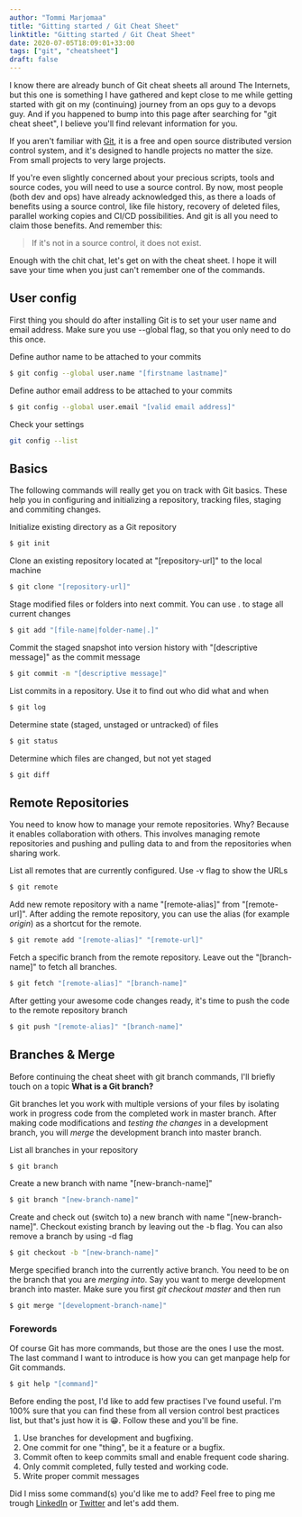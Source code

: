 ```yaml
---
author: "Tommi Marjomaa"
title: "Gitting started / Git Cheat Sheet"
linktitle: "Gitting started / Git Cheat Sheet"
date: 2020-07-05T18:09:01+33:00
tags: ["git", "cheatsheet"]
draft: false
---
```

I know there are already bunch of Git cheat sheets all around The Internets, but this one is something I have gathered and kept close to me while getting started with git on my (continuing) journey from an ops guy to a devops guy. And if you happened to bump into this page after searching for "git cheat sheet", I believe you'll find relevant information for you.

If you aren't familiar with [Git](https://git-scm.com/), it is a free and open source distributed version control system, and it's designed to handle projects no matter the size. From small projects to very large projects. 

If you're even slightly concerned about your precious scripts, tools and source codes, you will need to use a source control. By now, most people (both dev and ops) have already acknowledged this, as there a loads of benefits using a source control, like file history, recovery of deleted files, parallel working copies and CI/CD possibilities. And git is all you need to claim those benefits. And remember this:
> If it's not in a source control, it does not exist.

Enough with the chit chat, let's get on with the cheat sheet. I hope it will save  your time when you just can't remember one of the commands. 

## User config

First thing you should do after installing Git is to set your user name and email address. Make sure you use --global flag, so that you only need to do this once.

Define author name to be attached to your commits

```bash 
$ git config --global user.name "[firstname lastname]"
```

Define author email address to be attached to your commits

```bash 
$ git config --global user.email "[valid email address]"
```

Check your settings

```bash
git config --list
```

## Basics

The following commands will really get you on track with Git basics. These help you  in configuring and initializing a repository, tracking files, staging and commiting changes. 

Initialize existing directory as a Git repository

```bash 
$ git init
```

Clone an existing repository located at "[repository-url]" to the local machine

```bash 
$ git clone "[repository-url]"
```

Stage modified files or folders into next commit. You can use . to stage all current changes

```bash
$ git add "[file-name|folder-name|.]"
```

Commit the staged snapshot into version history with "[descriptive message]" as the commit message

```bash
$ git commit -m "[descriptive message]"
```

List commits in a repository. Use it to find out who did what and when

```bash
$ git log
```

Determine state (staged, unstaged or untracked) of files

```bash
$ git status
```

Determine which files are changed, but not yet staged

```bash
$ git diff
```

## Remote Repositories

You need to know how to manage your remote repositories. Why? Because it enables collaboration with others. This involves managing remote repositories and pushing and pulling data to and from the repositories when sharing work. 

List all remotes that are currently configured. Use -v flag to show the URLs 

```bash
$ git remote
```

Add new remote repository with a name "[remote-alias]" from "[remote-url]". After adding the remote repository, you can use the alias (for example _origin_) as a shortcut for the remote.

```bash
$ git remote add "[remote-alias]" "[remote-url]"
```

Fetch a specific branch from the remote repository. Leave out the "[branch-name]" to fetch all branches. 

```bash
$ git fetch "[remote-alias]" "[branch-name]"
```

After getting your awesome code changes ready, it's time to push the code to the remote repository branch

```bash
$ git push "[remote-alias]" "[branch-name]"
```

## Branches & Merge

Before continuing the cheat sheet with git branch commands, I'll briefly touch on a topic **What is a Git branch?**

Git branches let you work with multiple versions of your files by isolating work in progress code from the completed work in master branch. After making code modifications and _testing the changes_ in a development branch, you will _merge_ the development branch into master branch.

List all branches in your repository

```bash
$ git branch
```

Create a new branch with name "[new-branch-name]"

```bash
$ git branch "[new-branch-name]"
```

Create and check out (switch to) a new branch with name "[new-branch-name]". Checkout existing branch by leaving out the -b flag. You can also remove a branch by using -d flag

```bash
$ git checkout -b "[new-branch-name]"
```

Merge specified branch into the currently active branch. You need to be on the branch that you are _merging into_. Say you want to merge development branch into master. Make sure you first _git checkout master_ and then run

```bash
$ git merge "[development-branch-name]"
```

### Forewords

Of course Git has more commands, but those are the ones I use the most. The last command I want to introduce is how you can get manpage help for Git commands. 

```bash 
$ git help "[command]"
```

Before ending the post, I'd like to add few practises I've found useful. I'm 100% sure that you can find these from all version control best practices list, but that's just how it is :grin:. Follow these and you'll be fine.

1. Use branches for development and bugfixing.
2. One commit for one "thing", be it a feature or a bugfix.
3. Commit often to keep commits small and enable frequent code sharing.
4. Only commit completed, fully tested and working code.
5. Write proper commit messages

Did I miss some command(s) you'd like me to add? Feel free to ping me trough [LinkedIn](https://linkedin.com/in/tommimarjomaa) or [Twitter](https://twitter.com/tommimarjomaa) and let's add them.